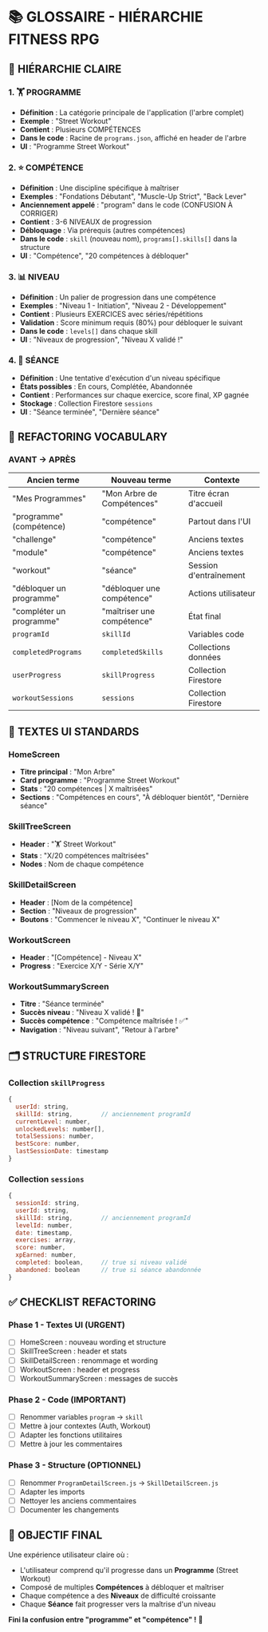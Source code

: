 # 📚 GLOSSAIRE - HIÉRARCHIE FITNESS RPG

## 🎯 HIÉRARCHIE CLAIRE

### 1. 🏋️ PROGRAMME 
- **Définition** : La catégorie principale de l'application (l'arbre complet)
- **Exemple** : "Street Workout"
- **Contient** : Plusieurs COMPÉTENCES
- **Dans le code** : Racine de `programs.json`, affiché en header de l'arbre
- **UI** : "Programme Street Workout"

### 2. ⭐ COMPÉTENCE
- **Définition** : Une discipline spécifique à maîtriser
- **Exemples** : "Fondations Débutant", "Muscle-Up Strict", "Back Lever"
- **Anciennement appelé** : "program" dans le code (CONFUSION À CORRIGER)
- **Contient** : 3-6 NIVEAUX de progression
- **Débloquage** : Via prérequis (autres compétences)
- **Dans le code** : `skill` (nouveau nom), `programs[].skills[]` dans la structure
- **UI** : "Compétence", "20 compétences à débloquer"

### 3. 📊 NIVEAU
- **Définition** : Un palier de progression dans une compétence
- **Exemples** : "Niveau 1 - Initiation", "Niveau 2 - Développement"
- **Contient** : Plusieurs EXERCICES avec séries/répétitions
- **Validation** : Score minimum requis (80%) pour débloquer le suivant
- **Dans le code** : `levels[]` dans chaque skill
- **UI** : "Niveaux de progression", "Niveau X validé !"

### 4. 🏃 SÉANCE
- **Définition** : Une tentative d'exécution d'un niveau spécifique
- **États possibles** : En cours, Complétée, Abandonnée
- **Contient** : Performances sur chaque exercice, score final, XP gagnée
- **Stockage** : Collection Firestore `sessions`
- **UI** : "Séance terminée", "Dernière séance"

## 🔄 REFACTORING VOCABULARY

### AVANT → APRÈS

| Ancien terme | Nouveau terme | Contexte |
|--------------|---------------|----------|
| "Mes Programmes" | "Mon Arbre de Compétences" | Titre écran d'accueil |
| "programme" (compétence) | "compétence" | Partout dans l'UI |
| "challenge" | "compétence" | Anciens textes |
| "module" | "compétence" | Anciens textes |
| "workout" | "séance" | Session d'entraînement |
| "débloquer un programme" | "débloquer une compétence" | Actions utilisateur |
| "compléter un programme" | "maîtriser une compétence" | État final |
| `programId` | `skillId` | Variables code |
| `completedPrograms` | `completedSkills` | Collections données |
| `userProgress` | `skillProgress` | Collection Firestore |
| `workoutSessions` | `sessions` | Collection Firestore |

## 📱 TEXTES UI STANDARDS

### HomeScreen
- **Titre principal** : "Mon Arbre"
- **Card programme** : "Programme Street Workout"
- **Stats** : "20 compétences | X maîtrisées"
- **Sections** : "Compétences en cours", "À débloquer bientôt", "Dernière séance"

### SkillTreeScreen  
- **Header** : "🏋️ Street Workout"
- **Stats** : "X/20 compétences maîtrisées"
- **Nodes** : Nom de chaque compétence

### SkillDetailScreen
- **Header** : [Nom de la compétence]
- **Section** : "Niveaux de progression"
- **Boutons** : "Commencer le niveau X", "Continuer le niveau X"

### WorkoutScreen
- **Header** : "[Compétence] - Niveau X"
- **Progress** : "Exercice X/Y - Série X/Y"

### WorkoutSummaryScreen
- **Titre** : "Séance terminée"
- **Succès niveau** : "Niveau X validé ! 🎉"
- **Succès compétence** : "Compétence maîtrisée ! ✅"
- **Navigation** : "Niveau suivant", "Retour à l'arbre"

## 🗂️ STRUCTURE FIRESTORE

### Collection `skillProgress`
```javascript
{
  userId: string,
  skillId: string,        // anciennement programId
  currentLevel: number,
  unlockedLevels: number[],
  totalSessions: number,
  bestScore: number,
  lastSessionDate: timestamp
}
```

### Collection `sessions`
```javascript
{
  sessionId: string,
  userId: string,
  skillId: string,        // anciennement programId
  levelId: number,
  date: timestamp,
  exercises: array,
  score: number,
  xpEarned: number,
  completed: boolean,     // true si niveau validé
  abandoned: boolean      // true si séance abandonnée
}
```

## ✅ CHECKLIST REFACTORING

### Phase 1 - Textes UI (URGENT)
- [ ] HomeScreen : nouveau wording et structure
- [ ] SkillTreeScreen : header et stats
- [ ] SkillDetailScreen : renommage et wording
- [ ] WorkoutScreen : header et progress
- [ ] WorkoutSummaryScreen : messages de succès

### Phase 2 - Code (IMPORTANT)  
- [ ] Renommer variables `program` → `skill`
- [ ] Mettre à jour contextes (Auth, Workout)
- [ ] Adapter les fonctions utilitaires
- [ ] Mettre à jour les commentaires

### Phase 3 - Structure (OPTIONNEL)
- [ ] Renommer `ProgramDetailScreen.js` → `SkillDetailScreen.js`
- [ ] Adapter les imports
- [ ] Nettoyer les anciens commentaires
- [ ] Documenter les changements

## 🎯 OBJECTIF FINAL

Une expérience utilisateur claire où :
- L'utilisateur comprend qu'il progresse dans un **Programme** (Street Workout)
- Composé de multiples **Compétences** à débloquer et maîtriser
- Chaque compétence a des **Niveaux** de difficulté croissante  
- Chaque **Séance** fait progresser vers la maîtrise d'un niveau

**Fini la confusion entre "programme" et "compétence" !** 🎉
